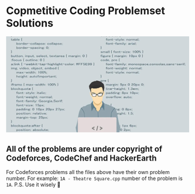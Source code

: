 # Copmetitive Coding Problemset Solutions

<img src="ezgif-4-10ee2196cf.jpg" width="500"/>

## All of the problems are under copyright of Codeforces, CodeChef and HackerEarth

For Codeforces problems all the files above have their own problem number.
For example: `1A - Theatre Square.cpp` number of the problem is `1A`.
P.S. Use it wisely :gem:
